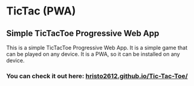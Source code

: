 # TicTac (PWA)

## Simple TicTacToe Progressive Web App

This is a simple TicTacToe Progressive Web App. It is a simple game that can be played on any device. It is a PWA, so it can be installed on any device.

### You can check it out here: [hristo2612.github.io/Tic-Tac-Toe/](https://hristo2612.github.io/Tic-Tac-Toe/)
